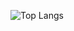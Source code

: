 ![Top Langs](https://github-readme-stats-drab-beta-74.vercel.app/api/top-langs/?username=MylonasDimitris&langs_count=8)
